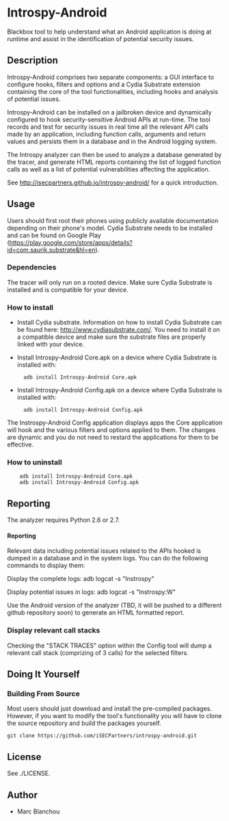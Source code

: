 Introspy-Android
========

Blackbox tool to help understand what an Android application is doing at runtime
and assist in the identification of potential security issues.


Description
-----------

Introspy-Android comprises two separate components: a GUI interface to configure 
hooks, filters and options and a Cydia Substrate extension containing the core of 
the tool functionalities, including hooks and analysis of potential issues.

Introspy-Android can be installed on a jailbroken device and dynamically
configured to hook security-sensitive Android APIs at run-time. The tool records
and test for security issues in real time all the relevant API calls made by an 
application, including function calls, arguments and return values and persists 
them in a database and in the Android logging system.

The Introspy analyzer can then be used to analyze a database generated by the
tracer, and generate HTML reports containing the list of logged function calls
as well as a list of potential vulnerabilities affecting the application.

See http://isecpartners.github.io/introspy-android/ for a quick introduction.

Usage
---------------

Users should first root their phones using publicly available documentation
depending on their phone's model. Cydia Substrate needs to be installed and can be 
found on Google Play (https://play.google.com/store/apps/details?id=com.saurik.substrate&hl=en).

### Dependencies

The tracer will only run on a rooted device. Make sure Cydia Substrate is installed and is compatible for your device.

### How to install

* Install Cydia substrate. Information on how to install Cydia Substrate can be found here: http://www.cydiasubstrate.com/. You need to install it on a compatible device and make sure the substrate files are properly linked with your device.

* Install Introspy-Android Core.apk on a device where Cydia Substrate is installed with:

        adb install Introspy-Android Core.apk

* Install Introspy-Android Config.apk on a device where Cydia Substrate is installed with:

        adb install Introspy-Android Config.apk

The Instrospy-Android Config application displays apps the Core application will hook and the
various filters and options applied to them. The changes are dynamic and you do not need to 
restard the applications for them to be effective.

### How to uninstall

        adb install Introspy-Android Core.apk
        adb install Introspy-Android Config.apk

Reporting
-----------------

The analyzer requires Python 2.6 or 2.7.

#### Reporting

Relevant data including potential issues related to the APIs hooked is dumped in
a database and in the system logs. You can do the following commands to display them:

Display the complete logs:
	adb logcat -s "Instrospy"
	
Display potential issues in logs:
	adb logcat -s "Instrospy:W"

Use the Android version of the analyzer (TBD, it will be pushed to a different 
github repository soon) to generate an HTML formatted report.

### Display relevant call stacks

Checking the "STACK TRACES" option within the Config tool will dump a relevant call 
stack (comprizing of 3 calls) for the selected filters.

Doing It Yourself
-----------------

### Building From Source

Most users should just download and install the pre-compiled packages.
However, if you want to modify the tool's functionality you will have to
clone the source repository and build the packages yourself.

    git clone https://github.com/iSECPartners/introspy-android.git


License
-------

See ./LICENSE.

Author
-------

* Marc Blanchou
